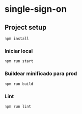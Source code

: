# single-sign-on

## Project setup
```
npm install
```

### Iniciar local
```
npm run start
```

### Buildear minificado para prod
```
npm run build
```

### Lint
```
npm run lint
```
